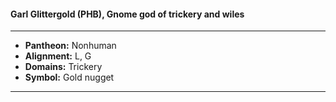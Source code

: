 #### Garl Glittergold (PHB), Gnome god of trickery and wiles
___

- **Pantheon:** Nonhuman
- **Alignment:** L, G
- **Domains:** Trickery
- **Symbol:** Gold nugget
___
